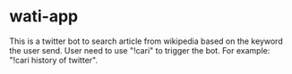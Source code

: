 # wati-app
This is a twitter bot to search article from wikipedia based on the keyword the user send.
User need to use "!cari" to trigger the bot. For example: "!cari history of twitter".
